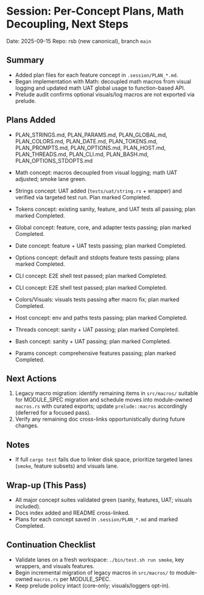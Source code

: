 # Session: Per-Concept Plans, Math Decoupling, Next Steps

Date: 2025-09-15
Repo: rsb (new canonical), branch `main`

## Summary
- Added plan files for each feature concept in `.session/PLAN_*.md`.
- Began implementation with Math: decoupled math macros from visual logging and updated math UAT global usage to function-based API.
- Prelude audit confirms optional visuals/log macros are not exported via prelude.

## Plans Added
- PLAN_STRINGS.md, PLAN_PARAMS.md, PLAN_GLOBAL.md, PLAN_COLORS.md, PLAN_DATE.md, PLAN_TOKENS.md,
  PLAN_PROMPTS.md, PLAN_OPTIONS.md, PLAN_HOST.md, PLAN_THREADS.md, PLAN_CLI.md, PLAN_BASH.md, PLAN_OPTIONS_STDOPTS.md

- Math concept: macros decoupled from visual logging; math UAT adjusted; smoke lane green.
- Strings concept: UAT added (`tests/uat/string.rs` + wrapper) and verified via targeted test run. Plan marked Completed.
- Tokens concept: existing sanity, feature, and UAT tests all passing; plan marked Completed.
- Global concept: feature, core, and adapter tests passing; plan marked Completed.
- Date concept: feature + UAT tests passing; plan marked Completed.
- Options concept: default and stdopts feature tests passing; plans marked Completed.
- CLI concept: E2E shell test passed; plan marked Completed.
- CLI concept: E2E shell test passed; plan marked Completed.
- Colors/Visuals: visuals tests passing after macro fix; plan marked Completed.
- Host concept: env and paths tests passing; plan marked Completed.
- Threads concept: sanity + UAT passing; plan marked Completed.
- Bash concept: sanity + UAT passing; plan marked Completed.
- Params concept: comprehensive features passing; plan marked Completed.

## Next Actions
1) Legacy macro migration: identify remaining items in `src/macros/` suitable for MODULE_SPEC migration and schedule moves into module-owned `macros.rs` with curated exports; update `prelude::macros` accordingly (deferred for a focused pass).
2) Verify any remaining doc cross-links opportunistically during future changes.

## Notes
- If full `cargo test` fails due to linker disk space, prioritize targeted lanes (`smoke`, feature subsets) and visuals lane.

## Wrap-up (This Pass)
- All major concept suites validated green (sanity, features, UAT; visuals included).
- Docs index added and README cross-linked.
- Plans for each concept saved in `.session/PLAN_*.md` and marked Completed.

## Continuation Checklist
- Validate lanes on a fresh workspace: `./bin/test.sh run smoke`, key wrappers, and visuals features.
- Begin incremental migration of legacy macros in `src/macros/` to module-owned `macros.rs` per MODULE_SPEC.
- Keep prelude policy intact (core-only; visuals/loggers opt-in).
